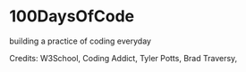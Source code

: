 # 100DaysOfCode
building a practice of coding everyday

Credits: W3School, Coding Addict, Tyler Potts, Brad Traversy, 

